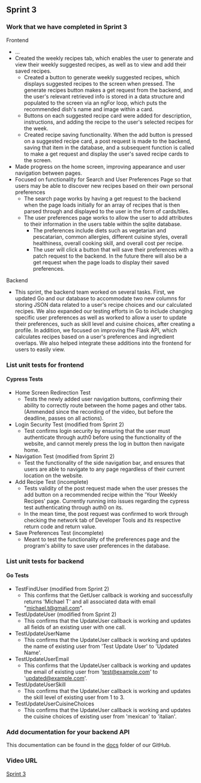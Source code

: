 ## Sprint 3

### Work that we have completed in Sprint 3

Frontend
- ...
- Created the weekly recipes tab, which enables the user to generate and view their weekly suggested recipes, as well as to view and add their saved recipes. 
  - Created a button to generate weekly suggested recipes, which displays suggested recipes to the screen when pressed. The generate recipes button makes a get request from the backend, and the user's relevant retrieved info is stored in a data structure and populated to the screen via an ngFor loop, which puts the recommended dish's name and image within a card. 
  - Buttons on each suggested recipe card were added for description, instructions, and adding the recipe to the user's selected recipes for the week.
  - Created recipe saving functionality. When the add button is pressed on a suggested recipe card, a post request is made to the backend, saving that item in the database, and a subsequent function is called to make a get request and display the user's saved recipe cards to the screen.
- Made progress on the home screen, improving appearance and user navigation between pages.
- Focused on functionality for Search and User Preferences Page so that users may be able to discover new recipes based on their own personal preferences
  - The search page works by having a get request to the backend when the page loads initially for an array of recipes that is then parsed through and displayed to the user in the form of cards/tiles.
  - The user preferences page works to allow the user to add attributes to their information in the users table within the sqlite database.
    - The preferences include diets such as vegetarian and pescatarian, common allergies, different cuisine styles, overall healthiness, overall cooking skill, and overall cost per recipe.
    - The user will click a button that will save their preferences with a patch request to the backend. In the future there will also be a get request when the page loads to display their saved preferences.

Backend
- This sprint, the backend team worked on several tasks. First, we updated Go and our database to accommodate two new columns for storing JSON data related to a user's recipe choices and our calculated recipes. We also expanded our testing efforts in Go to include changing specific user preferences as well as worked to allow a user to update their preferences, such as skill level and cuisine choices, after creating a profile. In addition, we focused on improving the Flask API, which calculates recipes based on a user's preferences and ingredient overlaps. We also helped integrate these additions into the frontend for users to easily view.

### List unit tests for frontend

#### Cypress Tests
- Home Screen Redirection Test 
  - Tests the newly added user navigation buttons, confirming their ability to correctly route between the home pages and other tabs. (Ammended since the recording of the video, but before the deadline, passes on all actions).
- Login Security Test (modified from Sprint 2) 
  - Test confirms login security by ensuring that the user must authenticate through auth0 before using the functionality of the website, and cannot merely press the log in button then navigate home.
- Navigation Test (modified from Sprint 2) 
  - Test the functionality of the side navigation bar, and ensures that users are able to navigate to any page regardless of their current location on the website. 
- Add Recipe Test (incomplete) 
  - Tests validity of the post request made when the user presses the add button on a recommended recipe within the 'Your Weekly Recipes' page. Currently running into issues regarding the cypress test authenticating through auth0 on its. 
  - In the mean time, the post request was confirmed to work through checking the network tab of Developer Tools and its respective return code and return value.
- Save Preferences Test (incomplete)
  - Meant to test the functionality of the preferences page and the program's ability to save user preferences in the database.

### List unit tests for backend

#### Go Tests
- TestFindUser (modified from Sprint 2)
  - This confirms that the GetUser callback is working and successfully returns 'Michael T' and all associated data with email "michael.t@gmail.com".
- TestUpdateUser (modified from Sprint 2)
  - This confirms that the UpdateUser callback is working and updates all fields of an existing user with one call.
- TestUpdateUserName
  - This confirms that the UpdateUser callback is working and updates the name of existing user from 'Test Update User' to 'Updated Name'.
- TestUpdateUserEmail
  - This confirms that the UpdateUser callback is working and updates the email of existing user from 'test@example.com' to 'updated@example.com'.
- TestUpdateUserSkill
  - This confirms that the UpdateUser callback is working and updates the skill level of existing user from 1 to 3.
- TestUpdateUserCuisineChoices
  - This confirms that the UpdateUser callback is working and updates the cuisine choices of existing user from 'mexican' to 'italian'.


### Add documentation for your backend API 
This documentation can be found in the [docs](https://github.com/HudsonGri/foodplanner/tree/main/docs) folder of our GitHub.

### Video URL
[Sprint 3](https://youtu.be/fJRmfwFcs_Q)

